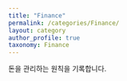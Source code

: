 ```yaml
---
title: "Finance"
permalink: /categories/Finance/
layout: category
author_profile: true
taxonomy: Finance
---
```


돈을 관리하는 원칙을 기록합니다.